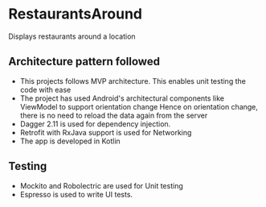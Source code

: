 # RestaurantsAround
Displays restaurants around a location

## Architecture pattern followed
* This projects follows MVP architecture. This enables unit testing the code with ease
* The project has used Android's architectural components like ViewModel to support orientation change
 Hence on orientation change, there is no need to reload the data again from the server
* Dagger 2.11 is used for dependency injection.
* Retrofit with RxJava support is used for Networking
* The app is developed in Kotlin

## Testing
* Mockito and Robolectric are used for Unit testing
* Espresso is used to write UI tests. 
